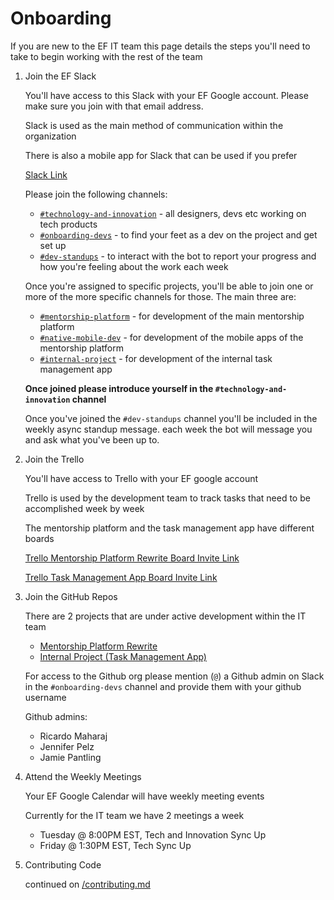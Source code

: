 # Onboarding

If you are new to the EF IT team this page details the steps you'll need to take to begin working with the rest of the team

1. Join the EF Slack

   You'll have access to this Slack with your EF Google account. Please make sure you join with that email address.

   Slack is used as the main method of communication within the organization

   There is also a mobile app for Slack that can be used if you prefer

   [Slack Link](https://join.slack.com/t/empowered-futures/shared_invite/zt-1hxgpij6a-J93vroAa9AfuHZhc4UZGog)

   Please join the following channels:

   - [`#technology-and-innovation`](https://empowered-futures.slack.com/archives/C02F9BRQ3LL) - all designers, devs etc working on tech products
   - [`#onboarding-devs`](https://empowered-futures.slack.com/archives/C04NZJN9C6Q) - to find your feet as a dev on the project and get set up
   - [`#dev-standups`](https://empowered-futures.slack.com/archives/C054DRLUNKC) - to interact with the bot to report your progress and how you're feeling about the work each week

   Once you're assigned to specific projects, you'll be able to join one or more of the more specific channels for those. The main three are:

   - [`#mentorship-platform`](https://empowered-futures.slack.com/archives/C04219RQTP1) - for development of the main mentorship platform
   - [`#native-mobile-dev`](https://empowered-futures.slack.com/archives/C05TMNZ4LUX) - for development of the mobile apps of the mentorship platform
   - [`#internal-project`](https://empowered-futures.slack.com/archives/C04FFB45W5Q) - for development of the internal task management app

   **Once joined please introduce yourself in the `#technology-and-innovation` channel**

   Once you've joined the `#dev-standups` channel you'll be included in the weekly async standup message. each week the bot will message you and ask what you've been up to.

1. Join the Trello

   You'll have access to Trello with your EF google account

   Trello is used by the development team to track tasks that need to be accomplished week by week

   The mentorship platform and the task management app have different boards

   [Trello Mentorship Platform Rewrite Board Invite Link](https://trello.com/invite/b/U4Hb1AED/ATTIb3604045753fc7673e72cf433206e9fa6F59D76E/mentorship-platform-rewrite)

   [Trello Task Management App Board Invite Link](https://trello.com/invite/b/eTfU1pUA/ATTIedd9406c37d6ec6a3e0b61d859dcdc19F554C18A/task-management-app)

1. Join the GitHub Repos

   There are 2 projects that are under active development within the IT team

   - [Mentorship Platform Rewrite](https://github.com/empoweredfutures/mentorship-platform-rewrite)
   - [Internal Project (Task Management App)](https://github.com/empoweredfutures/internalFE)

   For access to the Github org please mention (`@`) a Github admin on Slack in the `#onboarding-devs` channel and provide them with your github username

   Github admins:

   - Ricardo Maharaj
   - Jennifer Pelz
   - Jamie Pantling

1. Attend the Weekly Meetings

   Your EF Google Calendar will have weekly meeting events

   Currently for the IT team we have 2 meetings a week

   - Tuesday @ 8:00PM EST, Tech and Innovation Sync Up
   - Friday @ 1:30PM EST, Tech Sync Up

1. Contributing Code

   continued on [/contributing.md](/contributing.md)
